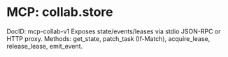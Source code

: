 # MCP: collab.store
DocID: mcp-collab-v1
Exposes state/events/leases via stdio JSON-RPC or HTTP proxy. Methods: get_state, patch_task (If-Match), acquire_lease, release_lease, emit_event.
